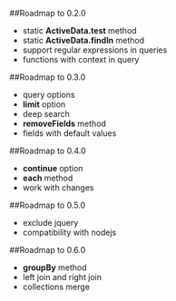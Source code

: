 ##Roadmap to 0.2.0
 - static **ActiveData.test** method
 - static **ActiveData.findIn** method
 - support regular expressions in queries
 - functions with context in query
  
##Roadmap to 0.3.0
 - query options
 - **limit** option
 - deep search
 - **removeFields** method
 - fields with default values

##Roadmap to 0.4.0
 - **continue** option
 - **each** method
 - work with changes

##Roadmap to 0.5.0
 - exclude jquery
 - compatibility with nodejs

##Roadmap to 0.6.0
 - **groupBy** method
 - left join and right join
 - collections merge
